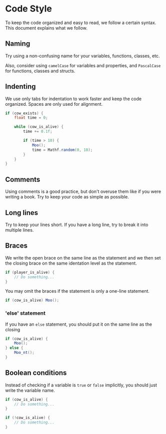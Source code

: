 # Code Style
To keep the code organized and easy to read, we follow a certain syntax.
This document explains what we follow.

## Naming
Try using a non-confusing name for your variables, functions, classes, etc.

Also, consider using `camelCase` for variables and properties, and
`PascalCase` for functions, classes and structs.

## Indenting
We use only tabs for indentation to work faster and keep the code organized.
Spaces are only used for alignment.

```csharp
if (cow_exists) {
	float time = 0;

	while (cow_is_alive) {
		time += 0.1f;

		if (time > 10) {
			Moo();
			time = Mathf.random(0, 10);
		}
	}
}
```

## Comments
Using comments is a good practice, but don't overuse them like if you were writing a book.
Try to keep your code as simple as possible.

## Long lines
Try to keep your lines short. If you have a long line, try to break it into multiple lines.

## Braces
We write the open brace on the same line as the statement and we then set the closing
brace on the same identation level as the statement.

```csharp
if (player_is_alive) {
	// Do something...
}
```

You may omit the braces if the statement is only a one-line statement.

```csharp
if (cow_is_alive) Moo();
```

### 'else' statement
If you have an `else` statement, you should put it on the same line as the closing

```csharp
if (cow_is_alive) {
	Moo();
} else {
	Moo_nt();
}
```

## Boolean conditions
Instead of checking if a variable is `true` or `false` implicitly, you should
just write the variable name.

```csharp
if (cow_is_alive) {
	// Do something...
}

if (!cow_is_alive) {
	// Do something...
}
```



